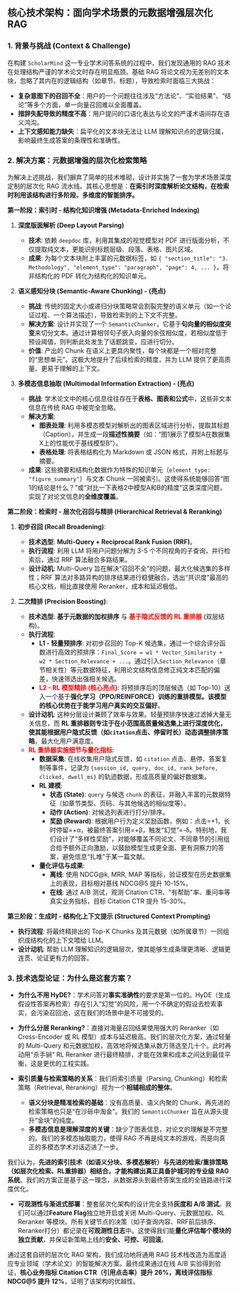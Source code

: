## 核心技术架构：面向学术场景的元数据增强层次化 RAG

### 1. 背景与挑战 (Context & Challenge)

在构建 `ScholarMind` 这一专业学术问答系统的过程中，我们发现通用的 RAG 技术在处理结构严谨的学术论文时存在明显瓶颈。基础 RAG 将论文视为无差别的文本块，忽略了其内在的逻辑结构（如章节、标题），导致检索时面临三大挑战：
- **复杂意图下的召回不全**：用户的一个问题往往涉及“方法论”、“实验结果”、“结论”等多个方面，单一向量召回难以全面覆盖。
- **措辞失配导致的精度不高**：用户提问的口语化表达与论文的严谨术语间存在语义鸿沟。
- **上下文感知能力缺失**：扁平化的文本块无法让 LLM 理解知识点的逻辑归属，影响最终生成答案的条理性和准确性。

### 2. 解决方案：元数据增强的层次化检索策略

为解决上述挑战，我们摒弃了简单的技术堆砌，设计并实施了一套为学术场景深度定制的层次化 RAG 流水线。其核心思想是：**在索引时深度解析论文结构，在检索时利用该结构进行多阶段、多维度的智能排序。**

**第一阶段：索引时 - 结构化知识增强 (Metadata-Enriched Indexing)**

1.  **深度版面解析 (Deep Layout Parsing)**
    - **技术**: 依赖 `deepdoc` 库，利用其集成的视觉模型对 PDF 进行版面分析，不仅提取纯文本，更能识别标题层级、段落、表格、图片区域。
    - **成果**: 为每个文本块附上丰富的元数据标签，如 `{ "section_title": "3. Methodology", "element_type": "paragraph", "page": 4, ... }`，将非结构化的 PDF 转化为结构化的知识单元。

2.  **语义感知分块 (Semantic-Aware Chunking) - (亮点)**
    - **挑战**: 传统的固定大小或递归分块策略常会割裂完整的语义单元（如一个论证过程、一个算法描述），导致检索到的上下文不完整。
    - **解决方案**: 设计并实现了一个 `SemanticChunker`，它基于**句向量的相似度突变**来切分文本。通过计算相邻句子嵌入向量的余弦相似度，若相似度低于预设阈值，则判断此处发生了话题跳变，应进行切分。
    - **价值**: 产出的 Chunk 在语义上更具内聚性，每个块都是一个相对完整的“思想单元”。这极大地提升了后续检索的精度，并为 LLM 提供了更高质量、更易于理解的上下文。

3.  **多模态信息抽取 (Multimodal Information Extraction) - (亮点)**
    - **挑战**: 学术论文中的核心信息往往存在于**表格、图表和公式**中，这些非文本信息在传统 RAG 中被完全忽略。
    - **解决方案**:
        - **图表处理**: 利用多模态模型对解析出的图表区域进行分析，提取其标题（Caption），并生成一段**描述性摘要**（如：“图1展示了模型A在数据集X上的性能优于基线模型B”）。
        - **表格处理**: 将表格结构化为 Markdown 或 JSON 格式，并附上标题与摘要。
    - **成果**: 这些摘要和结构化数据作为特殊的知识单元（`element_type: "figure_summary"`）与文本 Chunk 一同被索引。这使得系统能够回答“图1的结论是什么？”或“对比一下表格2中模型A和B的精度”这类深度问题，实现了对论文信息的**全维度覆盖**。

**第二阶段：检索时 - 层次化召回与精排 (Hierarchical Retrieval & Reranking)**
1.  **初步召回 (Recall Broadening)**:
    - **技术选型**: **Multi-Query + Reciprocal Rank Fusion (RRF)**。
    - **执行流程**: 利用 LLM 将用户问题分解为 3-5 个不同视角的子查询，并行检索后，通过 RRF 算法融合多路结果。
    - **设计动机**: Multi-Query 旨在解决“召回不全”的问题，最大化候选集的多样性；RRF 算法对多路异构的排序结果进行稳健融合，选出“共识度”最高的核心文档，相比直接使用 Reranker，成本和延迟极低。

2.  **二次精排 (Precision Boosting)**:
    - **技术选型**: **基于元数据的加权排序** 与 <font color='red'>**基于隐式反馈的 RL 重排器**</font> (双层结构)。
    - **执行流程**:
        - **L1 - 轻量预排序**: 对初步召回的 Top-K 候选集，通过一个综合评分函数进行高效的预排序：`Final_Score = w1 * Vector_Similarity + w2 * Section_Relevance + ...`。通过引入`Section_Relevance`（章节相关性）等元数据特征，利用论文结构信息修正纯文本匹配的偏差，快速筛选出强相关候选。
        - <font color='red'>**L2 - RL 模型精排 (核心亮点)**</font>: 将预排序后的顶层候选（如 Top-10）送入一个基于**强化学习（PPO/REINFORCE）**训练的重排模型。该模型的核心优势在于能**学习用户真实的交互偏好**。
    - **设计动机**: 这种分层设计兼顾了效率与效果。轻量预排序快速过滤掉大量无关信息，而 **RL 重排器则专注于在小范围高质量候选集上进行深度优化，使其能根据用户隐式反馈（如`citation`点击、停留时长）动态调整排序策略**，最大化用户满意度。
    - <font color='red'>**RL 重排器实施细节与量化指标**</font>:
        - **数据采集**: 在线收集用户隐式反馈，如 `citation` 点击、悬停、答案复制等事件，记录为 `{session_id, query, doc_id, rank_before, clicked, dwell_ms}` 的轨迹数据，形成高质量的偏好数据集。
        - **RL 建模**:
            - **状态 (State)**: `query` 与候选 `chunk` 的表征，并融入丰富的元数据特征（如章节类型、页码、与其他候选的相似度等）。
            - **动作 (Action)**: 对候选列表进行打分/排序。
            - **奖励 (Reward)**: 根据用户行为定义奖励函数，例如：点击=+1，长时停留=+α，被最终答案引用=+β，触发“幻觉”=-δ。特别地，我们设计了“多样性奖励”，对能够覆盖不同论文、不同章节的引用组合给予额外正向激励，以鼓励模型生成更全面、更有洞察力的答案，避免信息“扎堆”于某一篇文献。
        - **量化评估与成果**:
            - **离线**: 使用 NDCG@k, MRR, MAP 等指标，验证模型在历史数据集上的表现，目标相对基线 NDCG@5 提升 10-15%。
            - **在线**: 通过 A/B 测试，观测 Citation CTR、"有帮助"率、重问率等真实业务指标，目标 Citation CTR 提升 15-30%。

**第三阶段：生成时 - 结构化上下文提示 (Structured Context Prompting)**
- **执行流程**: 将最终精排出的 Top-K Chunks 及其元数据（如所属章节）一同组织成结构化的上下文喂给 LLM。
- **设计动机**: 帮助 LLM 理解知识的逻辑层次，使其能够生成条理更清晰、逻辑更连贯、论证更有力的回答。

### 3. 技术选型论证：为什么是这套方案？

- **为什么不用 HyDE?**：学术问答对**事实准确性**的要求是第一位的。HyDE（生成假设性答案再检索）存在引入“幻觉”的风险，用一个不确定的假设去检索事实，会污染召回池，这在我们的场景中是不可接受的。
- **为什么分层 Reranking?**：直接对海量召回结果使用强大的 Reranker（如 Cross-Encoder 或 RL 模型）成本与延迟极高。我们的层次化方案，通过轻量的 Multi-Query 和元数据加权，高效地将候选集从数万筛选至几十个。此时再动用“杀手锏” RL Reranker 进行最终精排，才能在效果和成本之间达到最佳平衡，这是更优的工程实践。

- **索引质量与检索策略的关系**：我们将索引质量（Parsing, Chunking）和检索策略（Retrieval, Reranking）视为一个**相辅相成的整体**。
    - **语义分块是精准检索的基础**：没有高质量、语义内聚的 Chunk，再先进的检索策略也只是“在沙砾中淘金”。我们的 `SemanticChunker` 旨在从源头提升“金块”的纯度。
    - **多模态信息是理解深度的关键**：缺少了图表信息，对论文的理解是不完整的。我们的多模态抽取能力，使得 RAG 不再是纯文本的游戏，而是向真正的多模态学术对话迈进了一步。

我们认为，**先进的索引技术（如语义分块、多模态解析）与先进的检索/重排策略（如层次化检索、RL重排器）相结合，才能构建出真正具备护城河的专业级 RAG 系统**。我们的方案正是基于这一理念，从数据源头到最终答案生成的全链路进行深度优化。

- **可观测性与渐进式部署**：整套层次化架构的设计完全支持**灰度和 A/B 测试**。我们可以通过**Feature Flag**独立地开启或关闭 Multi-Query、元数据加权、RL Reranker 等模块。所有关键节点的决策（如子查询内容、RRF前后排序、Reranker打分）都记录在**可观测性日志**中。这使得我们能**量化评估每个模块的独立贡献**，并保证新策略上线的**安全、可控、可回滚**。

通过这套自研的层次化 RAG 架构，我们成功地将通用 RAG 技术栈改造为高度适应专业领域（学术论文）的智能解决方案。最终成果通过在线 A/B 实验得到验证，**核心业务指标 Citation CTR（引用点击率）提升 26%，离线评估指标 NDCG@5 提升 12%**，证明了该架构的优越性。

